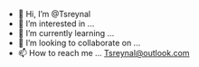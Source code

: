 - 👋 Hi, I’m @Tsreynal
- 👀 I’m interested in ...
- 🌱 I’m currently learning ...
- 💞️ I’m looking to collaborate on ...
- 📫 How to reach me ... Tsreynal@outlook.com

<!---
Tsreynal/Tsreynal is a ✨ special ✨ repository because its `README.md` (this file) appears on your GitHub profile.
You can click the Preview link to take a look at your changes.
--->
